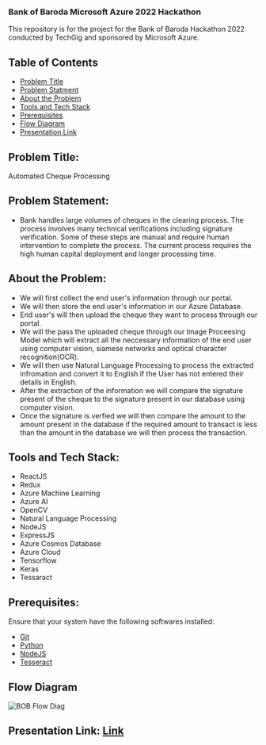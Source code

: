 ### Bank of Baroda Microsoft Azure 2022 Hackathon

This repository is for the project for the Bank of Baroda Hackathon 2022 conducted by TechGig and sponsored by Microsoft Azure.

## Table of Contents
- [Problem Title](#problem-title)
- [Problem Statment](#problem-statement)
- [About the Problem](#about-the-problem)
- [Tools and Tech Stack](#tools-and-tech-stack)
- [Prerequisites](#prerequisites)
- [Flow Diagram](#flow-diagram)
- [Presentation Link](#presentation-link)

## Problem Title:
Automated Cheque Processing

## Problem Statement:
* Bank handles large volumes of cheques in the clearing process. The process involves many technical verifications including signature verification. Some of these steps are manual and require human intervention to complete the process. The current process requires the high human capital deployment and longer processing time.

## About the Problem:
* We will first collect the end user's information through our portal.
* We will then store the end user's information in our Azure Database.
* End user's will then upload the cheque they want to process through our portal.
* We will the pass the uploaded cheque through our Image Proceesing Model which will extract all the neccessary information of the end user using computer vision, siamese networks and optical character recognition(OCR).
* We will then use Natural Language Processing to process the extracted infromation and convert it to English if the User has not entered their details in English.
* After the extraction of the information we will compare the signature present of the cheque to the signature present in our database using computer vision.
* Once the signature is verfied we will then compare the amount to the amount present in the database if the required amount to transact is less than the amount in the database we will then process the transaction.

## Tools and Tech Stack:
* ReactJS
* Redux
* Azure Machine Learning
* Azure AI
* OpenCV
* Natural Language Processing
* NodeJS
* ExpressJS
* Azure Cosmos Database
* Azure Cloud
* Tensorflow
* Keras
* Tessaract

## Prerequisites:

Ensure that your system have the following softwares
installed:

- [Git](https://git-scm.com/downloads)
- [Python](https://www.python.org/downloads/)
- [NodeJS](https://nodejs.org/en/download/)
- [Tesseract](https://tesseract-ocr.github.io/)

## Flow Diagram
![BOB Flow Diag](https://user-images.githubusercontent.com/50861092/191312155-9b6b9146-e538-4702-89c1-bcc82b6ccbcc.png)

## Presentation Link: [Link](https://www.canva.com/design/DAFMvdneAEg/WsOTDa24USuewpJUID840w/view?utm_content=DAFMvdneAEg&utm_campaign=designshare&utm_medium=link&utm_source=publishpresent)

